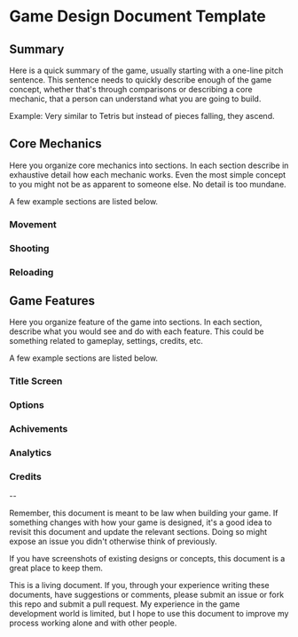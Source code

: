 # Game Design Document Template

## Summary

Here is a quick summary of the game, usually starting with a one-line pitch sentence. This sentence needs to quickly describe enough of the game concept, whether that's through comparisons or describing a core mechanic, that a person can understand what you are going to build.

Example: Very similar to Tetris but instead of pieces falling, they ascend.

## Core Mechanics

Here you organize core mechanics into sections. In each section describe in exhaustive detail how each mechanic works. Even the most simple concept to you might not be as apparent to someone else. No detail is too mundane.

A few example sections are listed below.

### Movement

### Shooting

### Reloading

## Game Features

Here you organize feature of the game into sections. In each section, describe what you would see and do with each feature. This could be something related to gameplay, settings, credits, etc.

A few example sections are listed below.

### Title Screen

### Options

### Achivements

### Analytics

### Credits

--

Remember, this document is meant to be law when building your game. If something changes with how your game is designed, it's a good idea to revisit this document and update the relevant sections. Doing so might expose an issue you didn't otherwise think of previously.

If you have screenshots of existing designs or concepts, this document is a great place to keep them.

This is a living document. If you, through your experience writing these documents, have suggestions or comments, please submit an issue or fork this repo and submit a pull request. My experience in the game development world is limited, but I hope to use this document to improve my process working alone and with other people.
